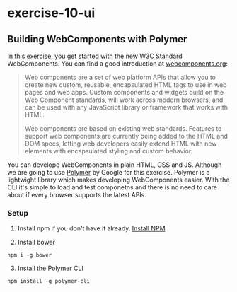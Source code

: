 # exercise-10-ui
## Building WebComponents with Polymer
In this exercise, you get started with the new [W3C Standard](https://www.w3.org/TR/components-intro/) WebComponents. You can find a good introduction at [webcomponents.org](https://www.webcomponents.org/introduction):
> Web components are a set of web platform APIs that allow you to create new custom, reusable, encapsulated HTML tags to use in web pages and web apps. Custom components and widgets build on the Web Component standards, will work across modern browsers, and can be used with any JavaScript library or framework that works with HTML.
>
> Web components are based on existing web standards. Features to support web components are currently being added to the HTML and DOM specs, letting web developers easily extend HTML with new elements with encapsulated styling and custom behavior.

You can develope WebComponents in plain HTML, CSS and JS. Although we are going to use [Polymer](https://www.polymer-project.org/) by Google for this exercise. Polymer is a lightwight library which makes developing WebComponents easier. With the CLI it's simple to load and test componetns and there is no need to care about if every browser supports the latest APIs.

### Setup
1. Install npm if you don't have it already.
[Install NPM](https://www.npmjs.com/get-npm)

2. Install bower
```
npm i -g bower
```

3. Install the Polymer CLI
```
npm install -g polymer-cli
```
